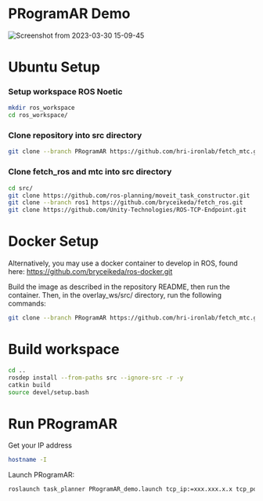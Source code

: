 # PRogramAR Demo

![Screenshot from 2023-03-30 15-09-45](https://user-images.githubusercontent.com/56240638/228939524-eb4a8f77-3fb8-40f4-9ee8-d9a2a8dba431.png)

# Ubuntu Setup
### Setup workspace ROS Noetic
```sh
mkdir ros_workspace
cd ros_workspace/
```
### Clone repository into src directory
```sh
git clone --branch PRogramAR https://github.com/hri-ironlab/fetch_mtc.git src
```
### Clone fetch_ros and mtc into src directory
```sh
cd src/
git clone https://github.com/ros-planning/moveit_task_constructor.git
git clone --branch ros1 https://github.com/bryceikeda/fetch_ros.git
git clone https://github.com/Unity-Technologies/ROS-TCP-Endpoint.git
```
# Docker Setup
Alternatively, you may use a docker container to develop in ROS, found here: https://github.com/bryceikeda/ros-docker.git

Build the image as described in the repository README, then run the container. Then, in the overlay_ws/src/ directory, run the following commands:
```sh
git clone --branch PRogramAR https://github.com/hri-ironlab/fetch_mtc.git
```
# Build workspace
```sh
cd ..
rosdep install --from-paths src --ignore-src -r -y
catkin build
source devel/setup.bash
```

# Run PRogramAR 
Get your IP address
```sh
hostname -I
```
Launch PRogramAR:
```sh
roslaunch task_planner PRogramAR_demo.launch tcp_ip:=xxx.xxx.x.x tcp_port:=10000
```
